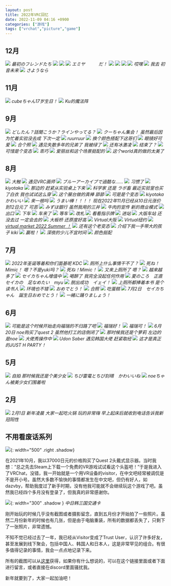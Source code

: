 ```yaml
---
layout: post
title: 2022年VRC回忆
date: 2022-11-09 04:16 +0900
categories: ["游戏"]
tags: ["vrchat","picture","game"] 
---
```

## 12月

![](https://vip2.loli.io/2022/12/20/cSrov8UYyIBnOMD.jpg)
_最初のフレンドたち_
![](https://vip2.loli.io/2022/12/20/K6PFysDeXvzuagd.jpg)
![](https://vip2.loli.io/2022/12/20/SZXGQnbmJefcHTW.jpg)
![](https://vip2.loli.io/2022/12/20/Js7ZdjTY6nopNtK.jpg)
_エミヤ　　　だ！_
![](https://vip2.loli.io/2022/12/20/M7YLiPqpH9Q64Fl.png)
![](https://vip2.loli.io/2022/12/20/fki1Fl4jU8RNZT9.png)
![](https://vip2.loli.io/2022/12/20/FHOxlEg6qpJGR87.png)
![](https://vip2.loli.io/2022/12/20/ZDeXTU2mksFPxQE.png)
_哎嘿_
![](https://vip2.loli.io/2022/12/20/QpBLUC8nxliE1Xj.png)
_我去 初音未来_
![](https://vip2.loli.io/2022/12/20/kRvbJQEBzA2Zpma.png)
_さようなら_


## 11月

![](https://vip2.loli.io/2022/12/20/tAa1hwrofYOpvFI.png)
_cubeちゃん17岁生日！_
![](https://vip2.loli.io/2022/11/23/MpfAHSbBvRyqItT.png)
_Ku的魔法阵_

## 9月

![](https://vip2.loli.io/2022/11/09/m65cETVJQsg1HRl.png)
_どしたん？話聞こうか？ラインやってる？_
![](https://vip2.loli.io/2022/11/09/wUgJYzT5BehCxjn.png)
_クーちゃん集会！ 虽然最后因为忙着实验没去成 下次一定_
![](https://vip2.loli.io/2022/11/09/eqbvZyNM4oz8QPc.png)
_ruurruur_
![](https://vip2.loli.io/2022/11/09/HLmdYf8tThRxZVP.png)
_换个颜色搭配下这哥们_
![](https://vip2.loli.io/2022/11/09/d6YEwp8BuJkx1Rq.png)
_眼镜好可爱_
![](https://vip2.loli.io/2022/11/09/Tt4PxDCV3LB5rY6.png)
_合个照_
![](https://vip2.loli.io/2022/11/09/l6AiEG5dWMmrLje.png)
_遇见失散多年的兄弟了 我被绿了_
![](https://vip2.loli.io/2022/11/09/wcEnaCfMTpulyRx.png)
_还有冰激凌_
![](https://vip2.loli.io/2022/11/09/Wp2yA1XbDdzoY4t.png)
_结束了？_
![](https://vip2.loli.io/2022/11/09/MfolRWp59xFerjP.png)
_可惜是个变态_
![](https://vip2.loli.io/2022/11/09/HRq2VUJTxBPZrYn.png)
_乖巧_
![](https://vip2.loli.io/2022/11/09/eki2Va8dLGtDP3E.png)
_爱丽丝和这个场景挺配的_
![](https://vip2.loli.io/2022/11/09/7A38PpLBUsabINc.png)
_这个world真的做的太美了_

## 8月

![](https://vip2.loli.io/2022/11/09/wEo4ax1CisnLkY9.png)
_大触_
![](https://vip2.loli.io/2022/11/09/Ahw9LT5l4CZcp1D.png)
_遇见VRC画师_
![](https://vip2.loli.io/2022/11/09/sy7bKOQwNRguA3p.png)
_ブルーアーカイブで過酷な......_
![](https://vip2.loli.io/2022/11/09/EQ3ArOsHaJy8SGf.png)
_习惯了_
![](https://vip2.loli.io/2022/11/09/se3KtRN6u1mbMIg.png)
_kiyotaka_
![](https://vip2.loli.io/2022/11/09/zZJBEYNbxradSm9.png)
_那边的 赶紧从实验桌上下来_
![](https://vip2.loli.io/2022/11/09/sQ1fT4lwoWJzkpY.png)
_科学家 还是 ラボ畜 最近实验室也买了白衣 我也试试这么穿_
![](https://vip2.loli.io/2022/11/09/sX8dFj7fPvIqRMw.png)
_这个展台做的真棒 舔舔_
![](https://vip2.loli.io/2022/11/09/FIXea4lECv1Nk7W.png)
_可是是个变态_
![](https://vip2.loli.io/2022/11/09/2VJ1FKCPYe9gAyo.png)
_kiyotakaかわいい_
![](https://vip2.loli.io/2022/11/09/Knx9jDGJzcT2u7X.png)
_来一根吗_
![](https://vip2.loli.io/2022/11/09/rF8PlGEtMa6BUf3.png)
_うまい棒！！！！ 现在2022年11月已经从10日元涨价到12日元了 可恶_
![](https://vip2.loli.io/2022/11/09/X1NTP6cZY8mxwFL.png)
_みずほ銀行 虽然我用的三井_
![](https://vip2.loli.io/2022/11/09/X3mj7GilFDCh6Vg.png)
_牛肉的宣传 新的商业模式_
![](https://vip2.loli.io/2022/11/09/LPK839MwcO2EZWA.png)
_出口_
![](https://vip2.loli.io/2022/11/09/7Sv4FZKPbxsoXEA.png)
_下车_
![](https://vip2.loli.io/2022/11/09/jqIRmKSn9vazwQC.png)
_车来了_
![](https://vip2.loli.io/2022/11/09/Vq6BDegnojAQG3L.png)
_等车_
![](https://vip2.loli.io/2022/11/09/6YRgb4lxm5OehD1.png)
_改札_
![](https://vip2.loli.io/2022/11/09/oZ69WUwTe2fBghG.png)
_看看指示牌_
![](https://vip2.loli.io/2022/11/09/WcFDtP8sTg3zKiE.png)
_进站_
![](https://vip2.loli.io/2022/11/09/CF2Jy4wN1Uh9dAK.png)
_大版车站 还没去过 一定会去的_
![](https://vip2.loli.io/2022/11/09/XRt8LSVK7M9i6uy.png)
_大板桥 还原度好高_
![](https://vip2.loli.io/2022/11/09/DjO6vzKVqW8Xk3u.png)
_Virtual大阪_
![](https://vip2.loli.io/2022/11/09/HVAXvG6xaPZhCUT.png)
_Virtual纽约_
![](https://vip2.loli.io/2022/11/09/U3L6mVfAvXjpZIu.png)
_[virtual market 2022 Summer ！](https://summer2022.vket.com/)_
![](https://vip2.loli.io/2022/11/09/5BfU3XSz7PvOxjs.png)
_还有这个老变态_
![](https://vip2.loli.io/2022/11/09/Nh5FQ2K3j6vAaVq.png)
_介绍下我一手带大的孩子 kiki_
![](https://vip2.loli.io/2022/11/09/zldjtT3MgAEY6CQ.png)
_赢啦！_
![](https://vip2.loli.io/2022/11/09/LpchMsKWr9kTANl.png)
_深夜的少儿不宜时间_
![](https://vip2.loli.io/2022/11/09/xdXMTsye486nOva.png)
_颜色挺配_

## 7月

![](https://vip2.loli.io/2022/11/09/i598xnIRuBJb1UL.png)
_2022年圣诞等着和你们面基呢 KDC_
![](https://vip2.loli.io/2022/11/09/F1qci8rNCtdYGOn.png)
_厕所上什么事情干不了？_
![](https://vip2.loli.io/2022/11/09/HN3PB1A2kR86cE4.png)
_死ね！Mimic！ 嗯？不是yuki吗？_
![](https://vip2.loli.io/2022/11/09/NPnL3eX95tMr8OK.png)
_死ね！Mimic！_
![](https://vip2.loli.io/2022/11/09/gcoqHeftjO9BLGz.png)
_又来上厕所了 嗯？_
![](https://vip2.loli.io/2022/11/09/TJr5lX9BNkSt7so.jpg)
_越来越多了_
![](https://vip2.loli.io/2022/11/09/AqPhHrFIUVlE5fd.png)
_セイカちゃん增值中_
![](https://vip2.loli.io/2022/11/09/EG24iNIoLr7ncdV.png)
_喝醉了 我完全没起任何作用_
![](https://vip2.loli.io/2022/11/09/n8wjlxqfmg2cKhk.png)
_夏のころ　正直　セイカの　足なめたい　myu_
![](https://vip2.loli.io/2022/11/09/5IPyOKsx2aDRJSd.png)
_脱出成功　イェイ！_
![](https://vip2.loli.io/2022/11/09/8mfbPjYSeQAR7wg.png)
_上厕所都捧着本书 是个读书人_
![](https://vip2.loli.io/2022/11/09/MsTaSZKqC2jWyuk.png)
_环境也不错_
![](https://vip2.loli.io/2022/11/09/qVBzHZk2XEnaAQD.png)
_おめでとう！_
![](https://vip2.loli.io/2022/11/09/DgcAy78UeBodHzh.png)
_合照_
![](https://vip2.loli.io/2022/11/09/KasLNYU36yoSdIW.png)
_吃蛋糕_
![](https://vip2.loli.io/2022/11/09/6cAo9Pwi8dQGzjy.png)
_7月2日　セイカちゃん　誕生日おめでとう！_
![](https://vip2.loli.io/2022/11/09/ipvOaKhb4EPHVk9.png)
_一緒に踊りましょう！_

## 6月

![](https://vip2.loli.io/2022/11/09/K1ILaOXm4MoDV9A.png)
_可能是这个时候开始走向福瑞的不归路了吧_
![](https://vip2.loli.io/2022/11/09/veglMsDSiK17npR.png)
_福瑞好！_
![](https://vip2.loli.io/2022/11/09/t53iqHclOUjWCNB.png)
_福瑞可！_
![](https://vip2.loli.io/2022/11/09/8QkD9c5OzFBPlus.png)
_6月20日 noe购买了quest 2 虽然他打工的店倒闭了_
![](https://vip2.loli.io/2022/11/09/BbOHUMX6kQ9Zpav.png)
_那时候我还是个萝莉 左边的是noe_
![](https://vip2.loli.io/2022/11/09/rJFUOZMGTaEAys3.png)
_大佬秀操作中_
![](https://vip2.loli.io/2022/11/09/cN2Dzh17HjWV4rR.png)
_Udon Saber 遇见韩国大佬 赶紧取经_
![](https://vip2.loli.io/2022/11/09/CczVmMa8kJSRubB.png)
_这才是真正的JUST H PARTY！_

## 5月

![](https://vip2.loli.io/2022/11/09/jcEKr9fBnzGtoU4.png)
_自拍 那时候我还是个美少女_
![](https://vip2.loli.io/2022/11/09/w1yldocrHJ8SLAO.png)
_ちび雷電とちび刻晴　かわいいね_
![](https://vip2.loli.io/2022/11/09/Xp5kzQMe1vfU3rn.png)
_noeちゃん被美少女们围着啦_

## 2月

![](https://vip2.loli.io/2022/11/09/yFtkR172UrKobgj.png)
_2月1日 新年凌晨 大家一起吃火锅 玩的非常嗨 早上起床后就收到电话告诉我新冠阳性_

## 不用看废话系列

![](https://vip2.loli.io/2022/11/09/IZiHRAX17lPxDdj.png){: width="500" .right .shadow}

在2021年10月，我以37000日元的价格购买了Quest 2头戴式显示器。当时我想：“总之先去Steam上下载一个免费的VR游戏试试看这个头盔吧！”于是我进入了VRChat，没错，我一开始就是一个用VR设备的visitor，在中文吧经常被调侃是不是开小号。虽然大多数不愉快的事情都发生在中文吧，但仍有好人，如dazvby，帮助我度过了新手时期，没有他我可能就不会继续玩这个游戏了吧。虽然我已经四个多月没有登录了，但我真的非常感谢你。

![](https://vip2.loli.io/2022/11/09/lScVUrNpIXhEfLx.jpg){: width="300" .shadow }
_中日韩三国交通卡_

刚开始玩的时候几乎没有截图或者摄影留念，直到五月份才开始拍了一些照片。虽然二月份新年的时候也有几张，但是由于电脑重装，所有的数据都丢失了，只剩下了一张照片，非常遗憾。

不知不觉已经过去了一年，我已经从Visitor变成了Trust User，认识了许多好友，甚至发展到线下聚会，包括中国人、韩国人和日本人，这是非常罕见的组合。有很多值得记录的事情，我会一点点地记录下来。

所有的截图可以从[这里](https://pan.baidu.com/s/1hfzRPnuXrwW3gFx1yft8gg?pwd=6666)获得，如果你有什么想说的，可以在这个链接里面或者下面进行留言，或者直接在discord里面骚扰我。

新年就要到了，大家一起加油吧！

